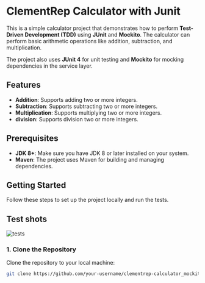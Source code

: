 # ClementRep Calculator with Junit


This is a simple calculator project that demonstrates how to perform **Test-Driven Development (TDD)** using **JUnit** and **Mockito**. The calculator can perform basic arithmetic operations like addition, subtraction, and multiplication.

The project also uses **JUnit 4** for unit testing and **Mockito** for mocking dependencies in the service layer.

## Features

- **Addition**: Supports adding two or more integers.
- **Subtraction**: Supports subtracting two or more integers.
- **Multiplication**: Supports multiplying two or more integers.
- **division**: Supports division two or more integers.

## Prerequisites

- **JDK 8+**: Make sure you have JDK 8 or later installed on your system.
- **Maven**: The project uses Maven for building and managing dependencies.

## Getting Started

Follow these steps to set up the project locally and run the tests.

## Test shots
![tests](https://github.com/user-attachments/assets/e3a92a1e-9c45-4dfd-ae0e-6aa53a6d39b6)


### 1. Clone the Repository

Clone the repository to your local machine:

```bash
git clone https://github.com/your-username/clementrep-calculator_mockito_testing.git
